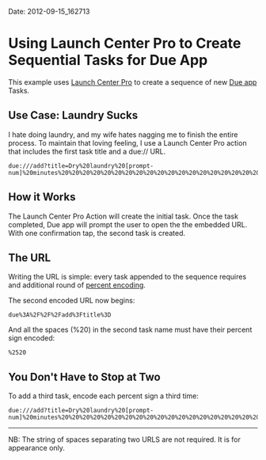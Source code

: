 Date:   2012-09-15_162713

# Using Launch Center Pro to Create Sequential Tasks for Due App

This example uses [Launch Center Pro][1] to create a sequence of new [Due app][2] Tasks. 

## Use Case: Laundry Sucks

I hate doing laundry, and my wife hates nagging me to finish the entire process.  To maintain that loving feeling, I use a Launch Center Pro action that includes the first task title and a due://  URL.

    due:///add?title=Dry%20laundry%20[prompt-num]%20minutes%20%20%20%20%20%20%20%20%20%20%20%20%20%20%20%20%20%20%20%20%20%20%20%20%20%20%20%20%20%20%20%20%20%20%20%20%20%20%20%20%20%20%20%20%20%20%20%20%20%20%20%20%20%20due%3A%2F%2F%2Fadd%3Ftitle%3Dfold%2520laundry%25205%2520PM
    
## How it Works

The Launch Center Pro Action will create the initial task. Once the task completed, Due app will prompt the user to open the the embedded URL. With one confirmation tap, the second task is created.

## The URL

Writing the URL is simple: every task appended to the sequence requires and additional round of [percent encoding][3].

The second encoded URL now begins: 

    due%3A%2F%2F%2Fadd%3Ftitle%3D
    
And all the spaces (%20) in the second task name must have their percent sign encoded:
    
    %2520

## You Don't Have to Stop at Two


To add a third task, encode each percent sign a third time:

    due:///add?title=Dry%20laundry%20[prompt-num]%20minutes%20%20%20%20%20%20%20%20%20%20%20%20%20%20%20%20%20%20%20%20%20%20%20%20%20%20%20%20%20%20%20%20%20%20%20%20%20%20%20%20%20%20%20%20%20%20%20%20%20%20%20%20%20%20due%3A%2F%2F%2Fadd%3Ftitle%3Dfold%2520laundry%25205%2520PM%2520%2520%2520%2520%2520%2520%2520%2520%2520%2520%2520%2520%2520%2520%2520%2520%2520%2520%2520%2520%2520%2520%2520%2520%2520%2520%2520%2520%2520%2520%2520%2520%2520%2520%2520%2520%2520%2520%2520%2520%2520%2520%2520%2520%2520%2520%2520%2520%2520%2520%2520%2520%2520due%253A%252F%252F%252Fadd%253Ftitle%253DVisit%252520Cold%252520One%252520City 

----
    
NB: The string of spaces separating two URLS are not required. It is for appearance only.


[1]: http://appcubby.com/launch-center/
[2]: http://www.dueapp.com
[3]: http://en.wikipedia.org/wiki/Percent-encoding